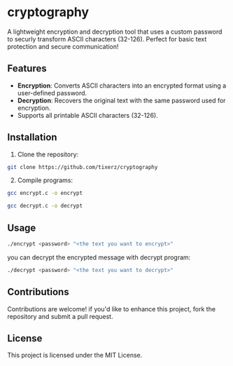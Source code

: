 # cryptography
A lightweight encryption and decryption tool that uses a custom password to securly transform ASCII characters (32-126). Perfect for basic text protection and secure communication!

## Features

- **Encryption**: Converts ASCII characters into an encrypted format using a user-defined password.
- **Decryption**: Recovers the original text with the same password used for encryption.
- Supports all printable ASCII characters (32-126).

## Installation

1. Clone the repository:
```bash
git clone https://github.com/tixerz/cryptography
```

2. Compile programs:
```bash
gcc encrypt.c -o encrypt
```
```bash
gcc decrypt.c -o decrypt
```
## Usage
```bash
./encrypt <password> "<the text you want to encrypt>"
```
you can decrypt the encrypted message with decrypt program:
```bash
./decrypt <password> "<the text you want to decrypt>"
```

## Contributions 

Contributions are welcome! if you'd like to enhance this project, fork the repository and submit a pull request.

## License

This project is licensed under the MIT License.

